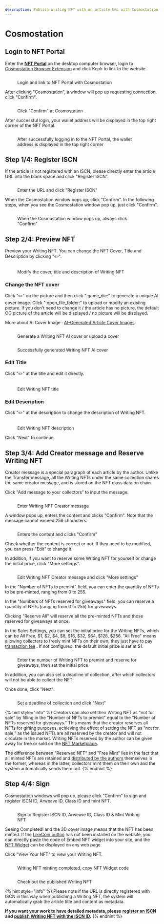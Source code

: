 ```yaml
---
description: Publish Writing NFT with an article URL with Cosmostation
---
```


# Cosmostation

## Login to NFT Portal&#x20;

Enter the [**NFT Portal**](https://app.like.co/nft/url) on the desktop computer browser, login to [Cosmostation Browser Extension](../../wallet/cosmostation/) and click Keplr to link to the website.

<figure><img src="../../../.gitbook/assets/NFT Portal Cosmotation.png" alt=""><figcaption><p>Login and link to NFT Portal with Cosmostation</p></figcaption></figure>

After clicking "Cosmostation", a window will pop up requesting connection, click "Confirm".

<figure><img src="../../../.gitbook/assets/NFT Portal Cosmostation.png" alt=""><figcaption><p>Click "Confirm" at Cosmostation</p></figcaption></figure>

After successful login, your wallet address will be displayed in the top right corner of the NFT Portal.

<figure><img src="../../../.gitbook/assets/NFT Portal 1e.png" alt=""><figcaption><p>After successfully logging in to the NFT Portal, the wallet address is displayed in the top right corner</p></figcaption></figure>

## Step 1/4: Register ISCN

If the article is not registered with an ISCN, please directly enter the article URL into the blank space and click "Register ISCN".

<figure><img src="../../../.gitbook/assets/NFT Portal 2.png" alt=""><figcaption><p>Enter the URL and click "Register ISCN"</p></figcaption></figure>

When the Cosmostation window pops up, click "Confirm". In the following steps, when you see the Cosmostation window pop up, just click "Confirm".

<figure><img src="../../../.gitbook/assets/NFT Portal 3 Cosmostation.png" alt=""><figcaption><p>When the Cosmostation window pops up, always click "Confirm"</p></figcaption></figure>

## **Step 2/4: Preview NFT**

Preview your Writing NFT. You can change the NFT Cover, Title and Description by clicking ":pencil2:".

<figure><img src="../../../.gitbook/assets/NFT Portal 4-1-en.png" alt=""><figcaption><p>Modify the cover, title and description of Writing NFT</p></figcaption></figure>

### Change the NFT cover

Click ":pencil2:" on the picture and then click ":game\_die:" to generate a unique AI cover image. Click ":open\_file\_folder:" to upload or modify an existing picture. If you don't need to change it / the article has no picture, the default OG picture of the article will be displayed / no picture will be displayed.

More about AI Cover Image : [AI-Generated Article Cover Images](https://blog.like.co/en/ai-generated-article-cover-images/)

<figure><img src="../../../.gitbook/assets/NFT Portal 4-2-en.png" alt=""><figcaption><p>Generate a Writing NFT AI cover or upload a cover</p></figcaption></figure>

<figure><img src="../../../.gitbook/assets/NFT Portal 4-3.png" alt=""><figcaption><p>Successfully generated Writing NFT AI cover</p></figcaption></figure>

### Edit Title

Click ":pencil2:" at the title and edit it directly.

<figure><img src="../../../.gitbook/assets/NFT Portal 4-4.png" alt=""><figcaption><p>Edit Writing NFT title</p></figcaption></figure>

### Edit Description

Click ":pencil2:" at the description to change the description of Writing NFT.

<figure><img src="../../../.gitbook/assets/NFT Portal 4-5.png" alt=""><figcaption><p>Edit Writing NFT description</p></figcaption></figure>

Click "Next" to continue.

## Step 3/4: Add Creator message and Reserve Writing NFT

Creator message is a special paragraph of each article by the author. Unlike the Transfer message, all the Writing NFTs under the same collection shares the same creator message, and is stored on the NFT class data on chain.

Click "Add message to your collectors” to input the message.

<figure><img src="../../../.gitbook/assets/NFT Portal 5-1.png" alt=""><figcaption><p>Enter Writing NFT Creator message</p></figcaption></figure>

A window pops up, enters the content and clicks "Confirm". Note that the message cannot exceed 256 characters.

<figure><img src="../../../.gitbook/assets/NFT Portal 5-2.png" alt=""><figcaption><p>Enters the content and clicks "Confirm"</p></figcaption></figure>

Check whether the content is correct or not. If they need to be modified, you can press "Edit" to change it.

In addition, if you want to reserve some Writing NFT for yourself or change the initial price, click "More settings".

<figure><img src="../../../.gitbook/assets/NFT Portal 5-3.png" alt=""><figcaption><p>Edit Writing NFT Creator message and click "More settings"</p></figcaption></figure>

In the "Number of NFTs to premint" field, you can enter the quantity of NFTs to be pre-minted, ranging from 0 to 255.

In the "Numbers of NFTs reserved for giveaways" field, you can reserve a quantity of NFTs (ranging from 0 to 255) for giveaways.

Clicking "Reserve All" will reserve all the pre-minted NFTs and those reserved for giveaways at once.

In the Sales Settings, you can set the initial price for the Writing NFTs, which can be All Free, $1, $2, $4, $8, $16, $32, $64, $128, $256. "All Free" means allowing collecters to freely mint NFTs on their own, they just have to pay [transaction fee](../../wallet/transaction-fee.md) . If not configured, the default initial price is set at $1.&#x20;

<figure><img src="../../../.gitbook/assets/NFT Portal 5-4.png" alt=""><figcaption><p>Enter the number of Writing NFT to premint and reserve for giveaways, then set the initial price</p></figcaption></figure>

In addition, you can also set a deadline of collection, after which collectors will not be able to collect the NFT.

Once done, click "Next".

<figure><img src="../../../.gitbook/assets/NFT Portal 5-5.png" alt=""><figcaption><p>Set a deadline of collection and click "Next"</p></figcaption></figure>

{% hint style="info" %}
Creators can also set their Writing NFT as "not for sale" by filling in the "Number of NFTs to premint" equal to the "Number of NFTs reserved for giveaways." This means that the creator reserves all NFTs for gifting purposes, achieving the effect of setting the NFT as "not for sale," as the issued NFTs are all reserved by the creator and will not circulate in the market. Writing NFTs reserved by the author can be given away for free or sold on the [NFT Marketplace](../collect-writing-nft/nft-marketplace.md).

The difference between "Reserved NFT" and "Free Mint" lies in the fact that all minted NFTs are retained and [distributed by the authors](../transfer-writing-nft.md) themselves in the former, whereas in the latter, collectors mint them on their own and the system automatically sends them out.
{% endhint %}

## Step 4/4: Sign

Cosmostation windows will pop up, please click "Confirm" to sign and register ISCN ID, Arweave ID, Class ID and mint NFT.

<figure><img src="../../../.gitbook/assets/NFT Portal 6-1.png" alt=""><figcaption><p>Sign to Register ISCN ID, Arweave ID, Class ID &#x26; Mint Writing NFT</p></figcaption></figure>

Seeing Completed! and the 3D cover image means that the NFT has been minted. If the [LikeCoin button](../../../user-guide/creator/) has not been installed on the website, you can directly paste the code of Embed NFT widget into your site, and the [NFT Widget](../collect-writing-nft/nft-widget.md) can be displayed on any web page.

Click "View Your NFT" to view your Writing NFT.

<figure><img src="../../../.gitbook/assets/NFT Portal 6-2.png" alt=""><figcaption><p>Writing NFT minting completed, copy NFT Widget code</p></figcaption></figure>

<figure><img src="../../../.gitbook/assets/NFT Portal 6-3-en.png" alt=""><figcaption><p>Check out the published Writing NFT</p></figcaption></figure>

{% hint style="info" %}
Please note if the URL is directly registered with ISCN in this way when publishing a Writing NFT, the system will automatically grab the article title and content as metadata.

**If you want your work to have detailed metadata, please** [**register an ISCN**](../../decentralized-publishing/app.like.co/) **and** [**publish Writing NFT with the ISCN ID**](iscn-id.md)**.**
{% endhint %}
